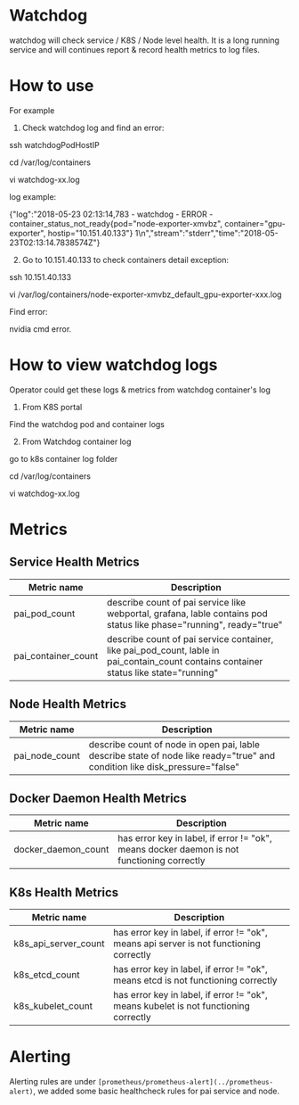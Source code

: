 # Watchdog
watchdog will check service / K8S / Node level health. It is a long running service and will continues report & record health metrics to log files.
# How to use
For example
1. Check watchdog log and find an error:

ssh watchdogPodHostIP

cd /var/log/containers

vi watchdog-xx.log

log example:

{"log":"2018-05-23 02:13:14,783 - watchdog - ERROR - container_status_not_ready{pod=\"node-exporter-xmvbz\", container=\"gpu-exporter\",                hostip=\"10.151.40.133\"} 1\n","stream":"stderr","time":"2018-05-23T02:13:14.7838574Z"}

2. Go to 10.151.40.133 to check containers detail exception:

ssh 10.151.40.133

vi /var/log/containers/node-exporter-xmvbz_default_gpu-exporter-xxx.log

Find error:

nvidia cmd error.

# How to view watchdog logs
Operator could get these logs & metrics from watchdog container's log

1. From K8S portal

Find the watchdog pod and container logs

2. From Watchdog container log

go to k8s container log folder

cd /var/log/containers

vi watchdog-xx.log

# Metrics
## Service Health Metrics

| Metric name| Description |
| ---------- |  ----------- |
| pai_pod_count | describe count of pai service like webportal, grafana, lable contains pod status like phase="running", ready="true" |
| pai_container_count | describe count of pai service container, like pai_pod_count, lable in pai_contain_count contains container status like state="running" |

## Node Health Metrics
| Metric name| Description |
| ---------- |  ----------- |
| pai_node_count | describe count of node in open pai, lable describe state of node like ready="true" and condition like disk_pressure="false" |

## Docker Daemon Health Metrics
| Metric name| Description |
| ---------- |  ----------- |
| docker_daemon_count | has error key in label, if error != "ok", means docker daemon is not functioning correctly |

## K8s Health Metrics
| Metric name| Description |
| ---------- |  ----------- |
| k8s_api_server_count | has error key in label, if error != "ok", means api server is not functioning correctly |
| k8s_etcd_count | has error key in label, if error != "ok", means etcd is not functioning correctly |
| k8s_kubelet_count | has error key in label, if error != "ok", means kubelet is not functioning correctly |

# Alerting
Alerting rules are under `[prometheus/prometheus-alert](../prometheus-alert)`, we added some basic healthcheck rules for pai service and node.
